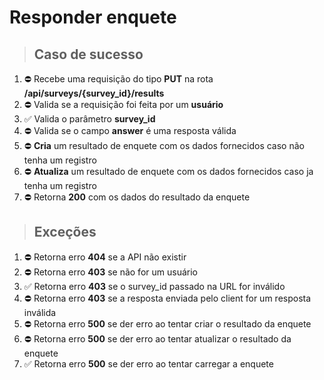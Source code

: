 # Responder enquete

> ## Caso de sucesso

1. ⛔ Recebe uma requisição do tipo **PUT** na rota **/api/surveys/{survey_id}/results**
2. ⛔ Valida se a requisição foi feita por um **usuário**
3. ✅ Valida o parâmetro **survey_id**
4. ⛔ Valida se o campo **answer** é uma resposta válida
5. ⛔ **Cria** um resultado de enquete com os dados fornecidos caso não tenha um registro
6. ⛔ **Atualiza** um resultado de enquete com os dados fornecidos caso ja tenha um registro
7. ⛔ Retorna **200** com os dados do resultado da enquete

> ## Exceções

1. ⛔ Retorna erro **404** se a API não existir
2. ⛔ Retorna erro **403** se não for um usuário
3. ✅ Retorna erro **403** se o survey_id passado na URL for inválido
4. ⛔ Retorna erro **403** se a resposta enviada pelo client for um resposta inválida
5. ⛔ Retorna erro **500** se der erro ao tentar criar o resultado da enquete
6. ⛔ Retorna erro **500** se der erro ao tentar atualizar o resultado da enquete
7. ✅ Retorna erro **500** se der erro ao tentar carregar a enquete